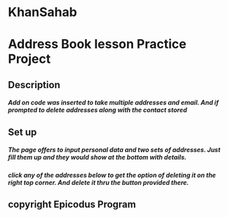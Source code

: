 # KhanSahab
# Address Book lesson Practice Project
## Description
##### Add on code was inserted to take multiple addresses and email. And if prompted to delete addresses along with the contact stored
## Set up
##### The page offers to input personal data and two sets of addresses. Just fill them up and they would show at the bottom with details. 
##### click any of the addresses below to get the option of deleting it on the right top corner. And delete it thru the button provided there.

## copyright Epicodus Program